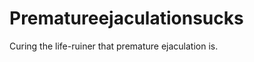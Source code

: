 Prematureejaculationsucks
=========================

Curing the life-ruiner that premature ejaculation is.
